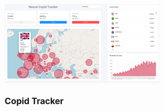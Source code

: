 <p align="center"><img  src="https://raw.githubusercontent.com/nasrulfuad/copid-tracker/master/image.png"  width="800"></p>



# Copid Tracker
